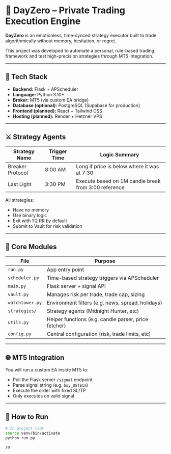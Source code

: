 # 🧊 DayZero – Private Trading Execution Engine

**DayZero** is an emotionless, time-synced strategy executor built to trade algorithmically without memory, hesitation, or regret.

This project was developed to automate a personal, rule-based trading framework and test high-precision strategies through MT5 integration.

---

## 🔧 Tech Stack

- **Backend:** Flask + APScheduler
- **Language:** Python 3.10+
- **Broker:** MT5 (via custom EA bridge)
- **Database (optional):** PostgreSQL (Supabase for production)
- **Frontend (planned):** React + Tailwind CSS
- **Hosting (planned):** Render + Hetzner VPS

---

## ⚔ Strategy Agents

| Strategy Name      | Trigger Time | Logic Summary                                        |
|--------------------|--------------|------------------------------------------------------|
| Breaker Protocol    | 8:00 AM       | Long if price is below where it was at 7:30          |
| Last Light          | 3:30 PM       | Execute based on 1M candle break from 3:00 reference |

All strategies:
- Have no memory
- Use binary logic
- Exit with 1:2 RR by default
- Submit to Vault for risk validation

---

## 🧠 Core Modules

| File                | Purpose                                             |
|---------------------|-----------------------------------------------------|
| `run.py`            | App entry point                                     |
| `scheduler.py`      | Time-based strategy triggers via APScheduler        |
| `main.py`           | Flask server + signal API                           |
| `vault.py`          | Manages risk per trade, trade cap, sizing           |
| `watchtower.py`     | Environment filters (e.g. news, spread, holidays)   |
| `strategies/`       | Strategy agents (Midnight Hunter, etc)              |
| `utils.py`          | Helper functions (e.g. candle parser, price fetcher)|
| `config.py`         | Central configuration (risk, trade limits, etc)     |

---

## 🌐 MT5 Integration

You will run a custom EA inside MT5 to:
- Poll the Flask server `/signal` endpoint
- Parse signal string (e.g. `buy_USTECm`)
- Execute the order with fixed SL/TP
- Only executes on valid signal

---

## 🚀 How to Run

```bash
# In project root
source venv/bin/activate
python run.py

so